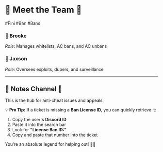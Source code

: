 # 🌟 Meet the Team 🌟
#Fini #Ban #Bans
### 👤 Brooke  
*Role:* Manages whitelists, AC bans, and AC unbans  

### 👤 Jaxson  
*Role:* Oversees exploits, dupers, and surveillance  

---

## 🌟 Notes Channel 🌟  

This is the hub for anti-cheat issues and appeals.  

💡 **Pro Tip:** If a ticket is missing a **Ban License ID**, you can quickly retrieve it:  
1. Copy the user's **Discord ID**  
2. Paste it into the search bar  
3. Look for **"License Ban ID:"**  
4. Copy and paste that number into the ticket  

You're an absolute legend for helping out! 🚀✨  
